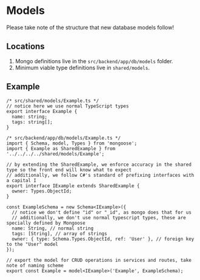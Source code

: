 # Models
Please take note of the structure that new database models follow!

## Locations
1. Mongo definitions live in the `src/backend/app/db/models` folder.
2. Minimum viable type definitions live in `shared/models`.

## Example
```TS
/* src/shared/models/Example.ts */
// notice here we use normal TypeScript types
export interface Example {
  name: string;
  tags: string[];
}
```

```TS
/* src/backend/app/db/models/Example.ts */
import { Schema, model, Types } from 'mongoose';
import { Example as SharedExample } from '../../../../shared/models/Example';

// by extending the SharedExample, we enforce accuracy in the shared type so the front end will know what to expect
// additionally, we follow C#'s standard of prefixing interfaces with a capital I
export interface IExample extends SharedExample {
  owner: Types.ObjectId;
}

const ExampleSchema = new Schema<IExample>({
  // notice we don't define "id" or "_id", as mongo does that for us
  // additionally, we don't use normal typescript types, these are specially defined by Mongoose
  name: String, // normal string
  tags: [String], // array of strings
  owner: { type: Schema.Types.ObjectId, ref: 'User' }, // foreign key to the "User" model
});

// export the model for CRUD operations in services and routes, take note of naming scheme
export const Example = model<IExample>('Example', ExampleSchema);
```
